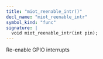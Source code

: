 ```yaml
---
title: "miot_reenable_intr()"
decl_name: "miot_reenable_intr"
symbol_kind: "func"
signature: |
  void miot_reenable_intr(int pin);
---
```


Re-enable GPIO interrupts 

